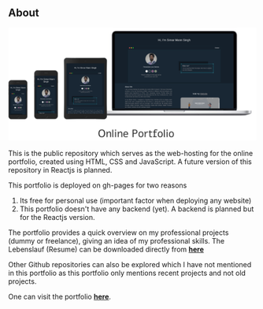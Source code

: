 ## About 

![Portfolio snapshot](https://github.com/simarmannsingh/portfolio/blob/master/images/portfolio.png)

This is the public repository which serves as the web-hosting for the online portfolio, created using HTML, CSS and JavaScript. A future version of this repository in Reactjs is planned.

This portfolio is deployed on gh-pages for two reasons
1. Its free for personal use (important factor when deploying any website)
2. This portfolio doesn't have any backend (yet). A backend is planned but for the Reactjs version.

The portfolio provides a quick overview on my professional projects (dummy or freelance), giving an idea of my professional skills.
The Lebenslauf (Resume) can be downloaded directly from [**here**](https://simarmannsingh.github.io/portfolio/SimarMann-Lebenslauf.pdf)

Other Github repositories can also be explored which I have not mentioned in this portfolio as this portfolio only mentions recent projects and not old projects.

One can visit the portfolio [**here**](https://simarmannsingh.github.io/portfolio/).


